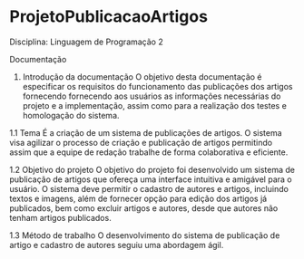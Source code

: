 # ProjetoPublicacaoArtigos
Disciplina: Linguagem de Programação 2

Documentação

1. Introdução da documentação
  O objetivo desta documentação é especificar os requisitos do funcionamento das publicações dos artigos fornecendo
fornecendo aos usuários as informações necessárias do projeto e a implementação, assim como para a realização dos testes e homologação
do sistema.

  1.1 Tema
  É a criação de um sistema de publicações de artigos. O sistema visa agilizar o processo de criação e publicação de artigos permitindo
assim que a equipe de redação trabalhe de forma colaborativa e eficiente.

  1.2 Objetivo do projeto
  O objetivo do projeto foi desenvolvido um sistema de publicação de artigos que ofereça uma interface intuitiva e amigável para o usuário.
O sistema deve permitir o cadastro de autores e artigos, incluindo textos e imagens, além de fornecer opção para edição dos artigos já publicados,
bem como excluir artigos e autores, desde que autores não tenham artigos publicados.

  1.3 Método de trabalho
  O desenvolvimento do sistema de publicação de artigo e cadastro de autores seguiu uma abordagem ágil.
